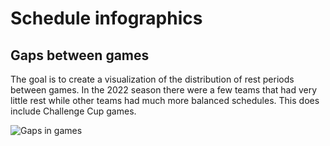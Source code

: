 # Schedule infographics

## Gaps between games

The goal is to create a visualization of the distribution of rest periods
between games. In the 2022 season there were a few teams that had very
little rest while other teams had much more balanced schedules. This does
include Challenge Cup games.

![Gaps in games](gaps.png)